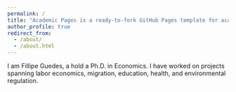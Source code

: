 ```yaml
---
permalink: /
title: "Academic Pages is a ready-to-fork GitHub Pages template for academic personal websites"
author_profile: true
redirect_from: 
  - /about/
  - /about.html
---
```



I am Fillipe Guedes, a hold a Ph.D. in Economics. I have worked on projects spanning labor economics, migration, education, health, and environmental regulation. 